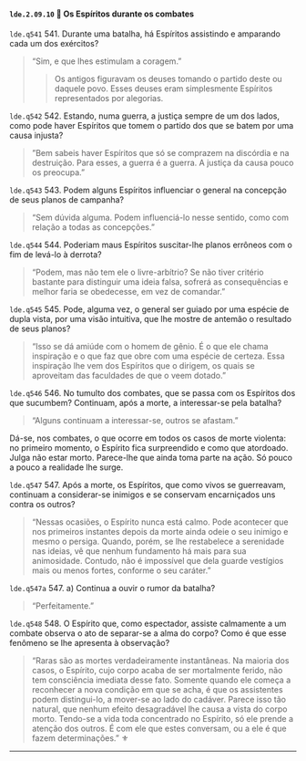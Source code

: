 #### `lde.2.09.10` 📃 Os Espíritos durante os combates

`lde.q541` 541. Durante uma batalha, há Espíritos assistindo e amparando cada um dos exércitos?

> “Sim, e que lhes estimulam a coragem.”
>
> > Os antigos figuravam os deuses tomando o partido deste ou daquele povo. Esses deuses eram simplesmente Espíritos representados por alegorias.

`lde.q542` 542. Estando, numa guerra, a justiça sempre de um dos lados, como pode haver Espíritos que tomem o partido dos que se batem por uma causa injusta?

>”Bem sabeis haver Espíritos que só se comprazem na discórdia e na destruição. Para esses, a guerra é a guerra. A justiça da causa pouco os preocupa.”

`lde.q543` 543. Podem alguns Espíritos influenciar o general na concepção de seus planos de campanha?

> “Sem dúvida alguma. Podem influenciá-lo nesse sentido, como com relação a todas as concepções.”

`lde.q544` 544. Poderiam maus Espíritos suscitar-lhe planos errôneos com o fim de levá-lo à derrota?

> “Podem, mas não tem ele o livre-arbítrio? Se não tiver critério bastante para distinguir uma ideia falsa, sofrerá as consequências e melhor faria se obedecesse, em vez de comandar.”

`lde.q545` 545. Pode, alguma vez, o general ser guiado por uma espécie de dupla vista, por uma visão intuitiva, que lhe mostre de antemão o resultado de seus planos?

> “Isso se dá amiúde com o homem de gênio. É o que ele chama inspiração e o que faz que obre com uma espécie de certeza. Essa inspiração lhe vem dos Espíritos que o dirigem, os quais se aproveitam das faculdades de que o veem dotado.”

`lde.q546` 546. No tumulto dos combates, que se passa com os Espíritos dos que sucumbem? Continuam, após a morte, a interessar-se pela batalha?

> “Alguns continuam a interessar-se, outros se afastam.”

Dá-se, nos combates, o que ocorre em todos os casos de morte violenta: no primeiro momento, o Espírito fica surpreendido e como que atordoado. Julga não estar morto. Parece-lhe que ainda toma parte na ação. Só pouco a pouco a realidade lhe surge.

`lde.q547` 547. Após a morte, os Espíritos, que como vivos se guerreavam, continuam a considerar-se inimigos e se conservam encarniçados uns contra os outros?

> “Nessas ocasiões, o Espírito nunca está calmo. Pode acontecer que nos primeiros instantes depois da morte ainda odeie o seu inimigo e mesmo o persiga. Quando, porém, se lhe restabelece a serenidade nas ideias, vê que nenhum fundamento há mais para sua animosidade. Contudo, não é impossível que dela guarde vestígios mais ou menos fortes, conforme o seu caráter.”

`lde.q547a` 547. a) Continua a ouvir o rumor da batalha?

> “Perfeitamente.”

`lde.q548` 548. O Espírito que, como espectador, assiste calmamente a um combate observa o ato de separar-se a alma do corpo? Como é que esse fenômeno se lhe apresenta à observação?

> “Raras são as mortes verdadeiramente instantâneas. Na maioria dos casos, o Espírito, cujo corpo acaba de ser mortalmente ferido, não tem consciência imediata desse fato. Somente quando ele começa a reconhecer a nova condição em que se acha, é que os assistentes podem distingui-lo, a mover-se ao lado do cadáver. Parece isso tão natural, que nenhum efeito desagradável lhe causa a vista do corpo morto. Tendo-se a vida toda concentrado no Espírito, só ele prende a atenção dos outros. É com ele que estes conversam, ou a ele é que fazem determinações.”
⚜️

---